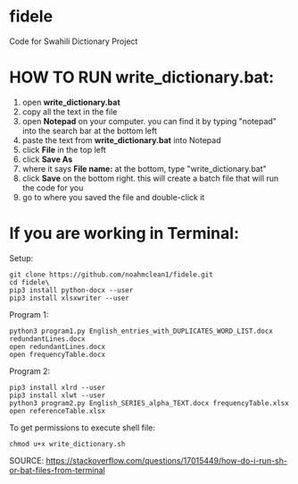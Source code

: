 # fidele
Code for Swahili Dictionary Project

# HOW TO RUN **write_dictionary.bat**:
1. open **write_dictionary.bat**
2. copy all the text in the file
3. open **Notepad** on your computer. you can find it by typing "notepad" into the search bar at the bottom left 
4. paste the text from **write_dictionary.bat** into Notepad
5. click **File** in the top left
6. click **Save As**
7. where it says **File name:** at the bottom, type "write_dictionary.bat"
8. click **Save** on the bottom right. this will create a batch file that will run the code for you
9. go to where you saved the file and double-click it

# If you are working in Terminal:
Setup:
```
git clone https://github.com/noahmclean1/fidele.git
cd fidele\
pip3 install python-docx --user
pip3 install xlsxwriter --user
```

Program 1:
```
python3 program1.py English_entries_with_DUPLICATES_WORD_LIST.docx redundantLines.docx
open redundantLines.docx
open frequencyTable.docx
```

Program 2:
```
pip3 install xlrd --user
pip3 install xlwt --user
python3 program2.py English_SERIES_alpha_TEXT.docx frequencyTable.xlsx
open referenceTable.xlsx
```

To get permissions to execute shell file:
```
chmod u+x write_dictionary.sh
```
SOURCE: https://stackoverflow.com/questions/17015449/how-do-i-run-sh-or-bat-files-from-terminal
